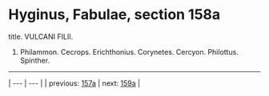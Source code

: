 # Hyginus, Fabulae, section 158a

title. VULCANI FILII.



1. Philammon. Cecrops. Erichthonius. Corynetes. Cercyon. Philottus. Spinther.



---

| --- | --- |
| previous: [157a](../157a/) | next: [159a](../159a/) |